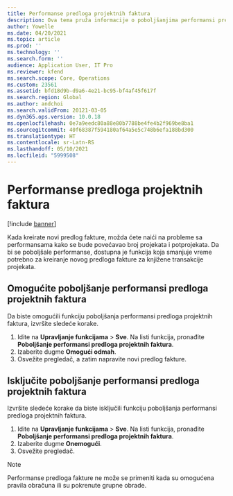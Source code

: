 ```yaml
---
title: Performanse predloga projektnih faktura
description: Ova tema pruža informacije o poboljšanjima performansi predloga projektnih faktura.
author: Yowelle
ms.date: 04/20/2021
ms.topic: article
ms.prod: ''
ms.technology: ''
ms.search.form: ''
audience: Application User, IT Pro
ms.reviewer: kfend
ms.search.scope: Core, Operations
ms.custom: 23561
ms.assetid: bfd18d9b-d9a6-4e21-bc95-bf4af45f617f
ms.search.region: Global
ms.author: andchoi
ms.search.validFrom: 20121-03-05
ms.dyn365.ops.version: 10.0.18
ms.openlocfilehash: 0e7a9eedc80a88e80b7788be4fe4b2f969be8ba1
ms.sourcegitcommit: 40f68387f594180af64a5e5c748b6efa188bd300
ms.translationtype: HT
ms.contentlocale: sr-Latn-RS
ms.lasthandoff: 05/10/2021
ms.locfileid: "5999508"
---
```

# <a name="project-invoice-proposal-performance"></a>Performanse predloga projektnih faktura

[!include [banner](../includes/banner.md)]

Kada kreirate novi predlog fakture, možda ćete naići na probleme sa performansama kako se bude povećavao broj projekata i potprojekata. Da bi se poboljšale performanse, dostupna je funkcija koja smanjuje vreme potrebno za kreiranje novog predloga fakture za knjižene transakcije projekata.

## <a name="enable-project-invoice-proposal-performance-enhancement"></a>Omogućite poboljšanje performansi predloga projektnih faktura
Da biste omogućili funkciju poboljšanja performansi predloga projektnih faktura, izvršite sledeće korake.

1.  Idite na **Upravljanje funkcijama** > **Sve**. Na listi funkcija, pronađite **Poboljšanje performansi predloga projektnih faktura**.
2.  Izaberite dugme **Omogući odmah**.
3.  Osvežite pregledač, a zatim napravite novi predlog fakture.

## <a name="turn-off-project-invoice-proposal-performance-enhancement"></a>Isključite poboljšanje performansi predloga projektnih faktura
Izvršite sledeće korake da biste isključili funkciju poboljšanja performansi predloga projektnih faktura.

1.  Idite na **Upravljanje funkcijama** > **Sve**. Na listi funkcija, pronađite **Poboljšanje performansi predloga projektnih faktura**.
2.  Izaberite dugme **Onemogući**.
3.  Osvežite pregledač.

> [!NOTE]
> Performanse predloga fakture ne može se primeniti kada su omogućena pravila obračuna ili su pokrenute grupne obrade.
